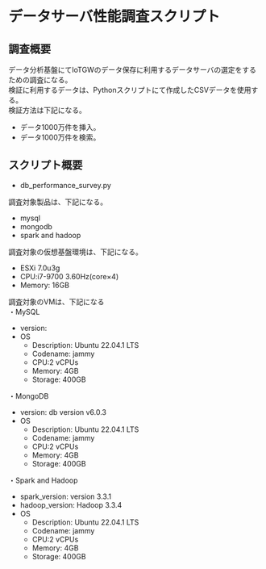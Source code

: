 # データサーバ性能調査スクリプト
## 調査概要
データ分析基盤にてIoTGWのデータ保存に利用するデータサーバの選定をするための調査になる。  
検証に利用するデータは、Pythonスクリプトにて作成したCSVデータを使用する。  
検証方法は下記になる。
 - データ1000万件を挿入。
 - データ1000万件を検索。

## スクリプト概要
 - db_performance_survey.py

調査対象製品は、下記になる。
 - mysql
 - mongodb
 - spark and hadoop 

調査対象の仮想基盤環境は、下記になる。
 - ESXi 7.0u3g
 - CPU:i7-9700 3.60Hz(core×4)
 - Memory: 16GB

調査対象のVMは、下記になる  
  ・MySQL
  - version: 
  - OS
    - Description:    Ubuntu 22.04.1 LTS
    - Codename:       jammy
    - CPU:2 vCPUs
    - Memory: 4GB
    - Storage: 400GB

 ・MongoDB
  - version: db version v6.0.3
  - OS
    - Description:    Ubuntu 22.04.1 LTS
    - Codename:       jammy
    - CPU:2 vCPUs
    - Memory: 4GB
    - Storage: 400GB

 ・Spark and Hadoop
  - spark_version:  version 3.3.1
  - hadoop_version: Hadoop 3.3.4
  - OS
    - Description:    Ubuntu 22.04.1 LTS
    - Codename:       jammy
    - CPU:2 vCPUs
    - Memory: 4GB
    - Storage: 400GB
